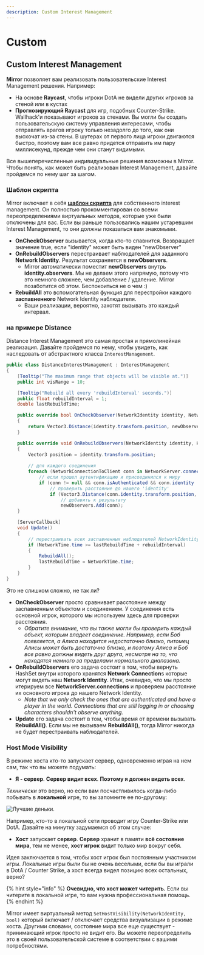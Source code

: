 ```yaml
---
description: Custom Interest Management
---
```


# Custom

## Custom Interest Management

**Mirror** позволяет вам реализовать пользовательские Interest Management решения. Например:

* На основе **Raycast**, чтобы игроки DotA не видели других игроков за стеной или в кустах
* **Прогнозирующий Raycast** для игр, подобных Counter-Strike. Wallhack'и показывают игроков за стенами. Вы могли бы создать пользовательскую систему управления интересами, чтобы отправлять врагов игроку только незадолго до того, как они выскочат из-за стены. В шутерах от первого лица игроки двигаются быстро, поэтому вам все равно придется отправить им пару миллисекунд, прежде чем они станут видимыми.

Все вышеперечисленные индивидуальные решения возможны в Mirror. Чтобы понять, как может быть реализован Interest Management, давайте пройдемся по нему шаг за шагом.

### Шаблон скрипта

Mirror включает в себя [**шаблон скрипта**](../general/script-templates.md) для собственного interest management. Он полностью прокомментирован со всеми переопределениями виртуальных методов, которые уже были отключены для вас. Если вы раньше пользовались нашим устаревшим Interest Management, то они должны показаться вам знакомыми.

* **OnCheckObserver** вызывается, когда кто-то спавнится. Возвращает значение true, если "identity" может быть виден "newObserver"
* **OnRebuildObservers** перестраивает наблюдателей для заданного **Network Identity**. Результат сохраняется в **newObservers**.
  * Mirror автоматически поместит **newObservers** внутрь **identity.observers**. Мы не делаем этого напрямую, потому что это немного сложнее, чем добавление / удаление. Mirror позаботится об этом. Беспокоиться не о чем :)
* **RebuildAll** это вспомогательная функция для перестройки каждого **заспавненного** Network Identity наблюдателя.
  * Ваши реализации, вероятно, захотят вызывать это каждый интервал.

### **на примере Distance**

Distance Interest Management это самая простая и прямолинейная реализация. Давайте пройдемся по нему, чтобы увидеть, как наследовать от абстрактного класса `InterestManagement`.

```csharp
public class DistanceInterestManagement : InterestManagement
{
    [Tooltip("The maximum range that objects will be visible at.")]
    public int visRange = 10;

    [Tooltip("Rebuild all every 'rebuildInterval' seconds.")]
    public float rebuildInterval = 1;
    double lastRebuildTime;

    public override bool OnCheckObserver(NetworkIdentity identity, NetworkConnection newObserver)
    {
        return Vector3.Distance(identity.transform.position, newObserver.identity.transform.position) <= visRange;
    }

    public override void OnRebuildObservers(NetworkIdentity identity, HashSet<NetworkConnection> newObservers, bool initialize)
    {
        Vector3 position = identity.transform.position;
        
        // для каждого соединения
        foreach (NetworkConnectionToClient conn in NetworkServer.connections.Values)
            // если прошел аутентификацию и присоединился к миру
            if (conn != null && conn.isAuthenticated && conn.identity != null)
                // проверить расстояние до нашего 'identity'
                if (Vector3.Distance(conn.identity.transform.position, position) < visRange)
                    // добавить к результату
                    newObservers.Add(conn);
    }

    [ServerCallback]
    void Update()
    {
        // перестраивать всех заспавненных наблюдателей NetworkIdentity каждый интервал времени
        if (NetworkTime.time >= lastRebuildTime + rebuildInterval)
        {
            RebuildAll();
            lastRebuildTime = NetworkTime.time;
        }
    }
}
```

Это не слишком сложно, не так ли?

* **OnCheckObserver** просто сравнивает расстояние между заспавненным объектом и соединением. У соединения есть основной игрок, которого мы используем здесь для проверки расстояния.
  * _Обратите внимание, что вы также могли бы проверить каждый объект, которым владеет соединение. Например, если Боб появляется, а Алиса находится недостаточно близко, питомец Алисы может быть достаточно близко, и поэтому Алиса и Боб все равно должны видеть друг друга, несмотря на то, что находятся немного за пределами нормального диапазона._
* **OnRebuildObservers** его задача состоит в том, чтобы вернуть HashSet внутри которого хранятся **Network Connection**s которые могут видеть наш **Network Identity**. Итак, очевидно, что мы просто итерируем все **NetworkServer.connections** и проверяем расстояние их основного игрока до нашего Network Identity.
  * _Note that we only check the ones that are authenticated and have a player in the world. Connections that are still logging in or choosing characters shouldn't observe anything._
* **Update** его задача состоит в том, чтобы время от времени вызывать **RebuildAll()**. Если мы не вызываем **RebuildAll()**, тогда Mirror никогда не будет перестраивать наблюдателей.

### Host Mode Visibility

В режиме хоста кто-то запускает сервер, одновременно играя на нем сам, так что вы можете подумать:

* **Я - сервер**. **Сервер видит всех**. **Поэтому я должен видеть всех**.

_Технически_ это верно, но если вам посчастливилось когда-либо побывать в **локальной** игре, то вы запомните ее по-другому:

![Лучшие деньки.](<../../.gitbook/assets/image (63).png>)

Например, кто-то в локальной сети проводит игру Counter-Strike или DotA. Давайте на минутку задумаемся об этом случае:

* **Хост** запускает **сервер**. **Сервер** хранит в памяти **всё состояние мира**, тем не менее, **хост игрок** видит только мир вокруг себя.

Идея заключается в том, чтобы хост игрок был постоянным участником игры. Локальные игры были бы не очень веселыми, если бы вы играли в DotA / Counter Strike, а хост всегда видел позицию всех остальных, верно?

{% hint style="info" %}
**Очевидно, что хост может читерить.** Если вы читерите в локальной игре, то вам нужна профессиональная помощь.
{% endhint %}

Mirror имеет виртуальный метод `SetHostVisibility(NetworkIdentity, bool)` который включает / отключает средства визуализации в режиме хоста. Другими словами, состояние мира все еще существует - принимающий игрок просто не видит его. Вы можете переопределить это в своей пользовательской системе в соответствии с вашими потребностями.
